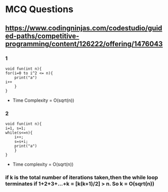 # MCQ Questions
## https://www.codingninjas.com/codestudio/guided-paths/competitive-programming/content/126222/offering/1476043

### 1
    void fun(int n){
    for(i=0 to i^2 <= n){
        print("a")
    i++
        }
    }

- Time Complexity = O(sqrt(n))

### 2
    void fun(int n){
    i=1, s=1;
    while(s<=n){
        i++;
        s=s+i;
        print("a")
        }
    }
- Time complexity = O(sqrt(n))
### if k is the total number of iterations taken,then the while loop terminates if 1+2+3+...+k = [k(k+1)/2] > n. So k = O(sqrt(n))
